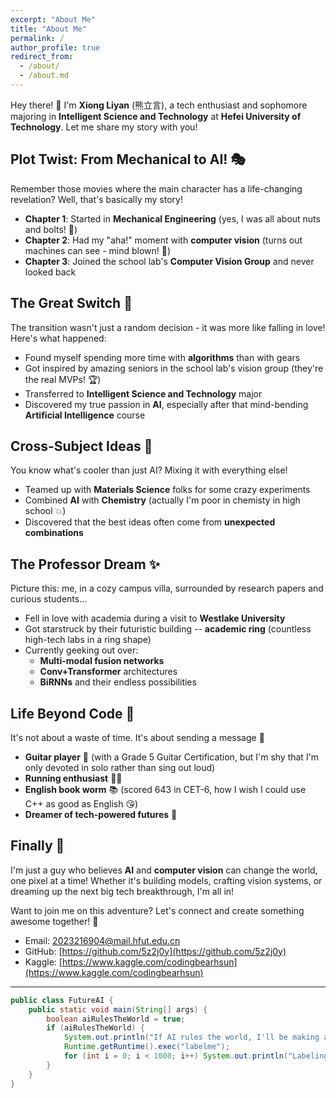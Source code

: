 ```yaml
---
excerpt: "About Me"
title: "About Me"
permalink: /
author_profile: true
redirect_from:
  - /about/
  - /about.md
---
```


Hey there! 👋 I'm **Xiong Liyan** (熊立言), a tech enthusiast and sophomore majoring in **Intelligent Science and Technology** at **Hefei University of Technology**. Let me share my story with you!

## Plot Twist: From Mechanical to AI! 🎭

Remember those movies where the main character has a life-changing revelation? Well, that's basically my story! 

* **Chapter 1**: Started in **Mechanical Engineering** (yes, I was all about nuts and bolts! 🔧)
* **Chapter 2**: Had my "aha!" moment with **computer vision** (turns out machines can see - mind blown! 🤯)
* **Chapter 3**: Joined the school lab's **Computer Vision Group** and never looked back

## The Great Switch 🔄

The transition wasn't just a random decision - it was more like falling in love! Here's what happened:

* Found myself spending more time with **algorithms** than with gears
* Got inspired by amazing seniors in the school lab's vision group (they're the real MVPs! 🏆)
* Transferred to **Intelligent Science and Technology** major 
* Discovered my true passion in **AI**, especially after that mind-bending **Artificial Intelligence** course

## Cross-Subject Ideas 🚀

You know what's cooler than just AI? Mixing it with everything else! 

* Teamed up with **Materials Science** folks for some crazy experiments
* Combined **AI** with **Chemistry** (actually I'm poor in chemisty in high school 💥)
* Discovered that the best ideas often come from **unexpected combinations**

## The Professor Dream ✨

Picture this: me, in a cozy campus villa, surrounded by research papers and curious students...

* Fell in love with academia during a visit to **Westlake University**
* Got starstruck by their futuristic building -- **academic ring** (countless high-tech labs in a ring shape)
* Currently geeking out over:
  * **Multi-modal fusion networks**
  * **Conv+Transformer** architectures
  * **BiRNNs** and their endless possibilities

## Life Beyond Code 🎯

It's not about a waste of time. It's about sending a message 🤡

* **Guitar player** 🎸 (with a Grade 5 Guitar Certification, but I'm shy that I'm only devoted in solo rather than sing out loud)
* **Running enthusiast** 🏃‍♂️
* **English book worm** 📚 (scored 643 in CET-6, how I wish I could use C++ as good as English 😘)
* **Dreamer of tech-powered futures** 🚀

## Finally 📌

I'm just a guy who believes **AI** and **computer vision** can change the world, one pixel at a time! Whether it's building models, crafting vision systems, or dreaming up the next big tech breakthrough, I'm all in! 

Want to join me on this adventure? Let's connect and create something awesome together! 🌟

* Email: [2023216904@mail.hfut.edu.cn](mailto:2023216904@mail.hfut.edu.cn)
* GitHub: [https://github.com/5z2j0y](https://github.com/5z2j0y)
* Kaggle: [https://www.kaggle.com/codingbearhsun](https://www.kaggle.com/codingbearhsun)

---
```java
public class FutureAI {
    public static void main(String[] args) {
        boolean aiRulesTheWorld = true;
        if (aiRulesTheWorld) {
            System.out.println("If AI rules the world, I'll be making a life by labeling boring data...");
            Runtime.getRuntime().exec("labelme");
            for (int i = 0; i < 1000; i++) System.out.println("Labeling data " + (i + 1));
        }
    }
}
```